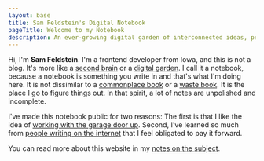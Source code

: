 ```yaml
---
layout: base
title: Sam Feldstein's Digital Notebook
pageTitle: Welcome to my Notebook
description: An ever-growing digital garden of interconnected ideas, personal insights, and curated knowledge.
---
```


Hi, I'm **Sam Feldstein**. I'm a frontend developer from Iowa, and this is not a blog. It's more like a [second brain](https://www.buildingasecondbrain.com) or a [digital garden](https://maggieappleton.com/garden-history?ref=ideasurg.pub). I call it a notebook, because a notebook is something you write in and that's what I'm doing here. It is not dissimilar to a [commonplace book](https://en.wikipedia.org/wiki/Commonplace_book) or a [waste book](https://en.wikipedia.org/wiki/Waste_book). It is the place I go to figure things out. In that spirit, a lot of notes are unpolished and incomplete.

I've made this notebook public for two reasons: The first is that I like the idea of [working with the garage door up](https://notes.andymatuschak.org/zCMhncA1iSE74MKKYQS5PBZ). Second, I've learned so much from [people writing on the internet](https://samfeldstein.xyz/blogroll/) that I feel obligated to pay it forward.

You can read more about this website in my [notes on the subject](notes/digital-notebook-project-notes.md).